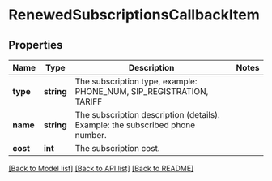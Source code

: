 # RenewedSubscriptionsCallbackItem

## Properties
Name | Type | Description | Notes
------------ | ------------- | ------------- | -------------
**type** | **string** | The subscription type, example: PHONE_NUM, SIP_REGISTRATION, TARIFF | 
**name** | **string** | The subscription description (details). Example: the subscribed phone number. | 
**cost** | **int** | The subscription cost. | 

[[Back to Model list]](../README.md#documentation-for-models) [[Back to API list]](../README.md#documentation-for-api-endpoints) [[Back to README]](../README.md)



